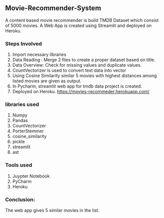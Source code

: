 ## Movie-Recommender-System
A content based movie recommender is build TMDB Dataset which consist of 5000 movies. A Web App is created using Streamlit and deployed on Heroku.

### Steps Involved

1) Import necessary libraries
2) Data Reading : Merge 2 files to create a proper dataset based on title.
3) Data Overview: Check for missing values and duplicate values.
4) CountVectorizer is used to convert text data into vector
5) Using Cosine Similarity similar 5 movies with highest distances among listed movies are given as output.
6) In Pycharm, streamlit web app for tmdb data project is created.
7) Deployed on Heroku. https://movies-recommeder.herokuapp.com/

### libraries used

1) Numpy
2) Pandas
3) CountVectorizer
4) PorterStemmer
5) cosine_similarity
6) pickle
7) streamlit
8) ast

### Tools used

1) Juypter Notebook
2) PyCharm
3) Heroku

### Conclusion:

The web app gives 5 similar movies in the list.
